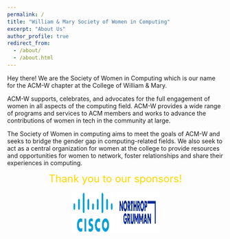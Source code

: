 ```yaml
---
permalink: /
title: "William & Mary Society of Women in Computing"
excerpt: "About Us"
author_profile: true
redirect_from: 
  - /about/
  - /about.html
---
```


Hey there! We are the Society of Women in Computing which is our name for the ACM-W chapter at the College of William & Mary.

ACM-W supports, celebrates, and advocates for the full engagement of women in all aspects of the computing field. ACM-W provides a wide range of programs and services to ACM members and works to advance the contributions of women in tech in the community at large.

The Society of Women in computing aims to meet the goals of ACM-W and seeks to bridge the gender gap in computing-related fields. We also seek to act as a central organization for women at the college to provide resources and opportunities for women to network, foster relationships and share their experiences in computing.

<p align = "center"> <font size = "5"> <span style = "color: gold"> Thank you to our sponsors! </span> </font> </p>

<p align="center">
<img src= "images/cisco-logo-transparent.png" width="100" height="100"> <img src= "images/northrop-grumman-logo.png" width="100" height="100"> 
</p>
